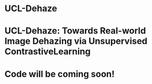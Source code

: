 # UCL-Dehaze

# UCL-Dehaze: Towards Real-world Image Dehazing via Unsupervised ContrastiveLearning

# Code will be coming soon!
